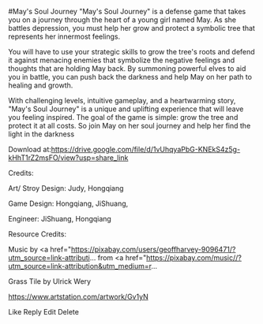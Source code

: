 #May's Soul Journey
"May's Soul Journey" is a defense game that takes you on a journey through the heart of a young girl named May. As she battles depression, you must help her grow and protect a symbolic tree that represents her innermost feelings.

You will have to use your strategic skills to grow the tree's roots and defend it against menacing enemies that symbolize the negative feelings and thoughts that are holding May back. By summoning powerful elves to aid you in battle, you can push back the darkness and help May on her path to healing and growth.

With challenging levels, intuitive gameplay, and a heartwarming story, "May's Soul Journey" is a unique and uplifting experience that will leave you feeling inspired. The goal of the game is simple: grow the tree and protect it at all costs. So join May on her soul journey and help her find the light in the darkness

Download at:https://drive.google.com/file/d/1vUhqyaPbG-KNEkS4z5g-kHhT1rZ2msFO/view?usp=share_link

Credits:

Art/ Stroy Design: Judy, Hongqiang

Game Design: Hongqiang, JiShuang,

Engineer: JiShuang, Hongqiang

Resource Credits:

Music by <a href="https://pixabay.com/users/geoffharvey-9096471/?utm_source=link-attributi... from <a href="https://pixabay.com/music//?utm_source=link-attribution&utm_medium=r...

Grass Tile by Ulrick Wery

https://www.artstation.com/artwork/Gv1yN

Like Reply Edit Delete
 
